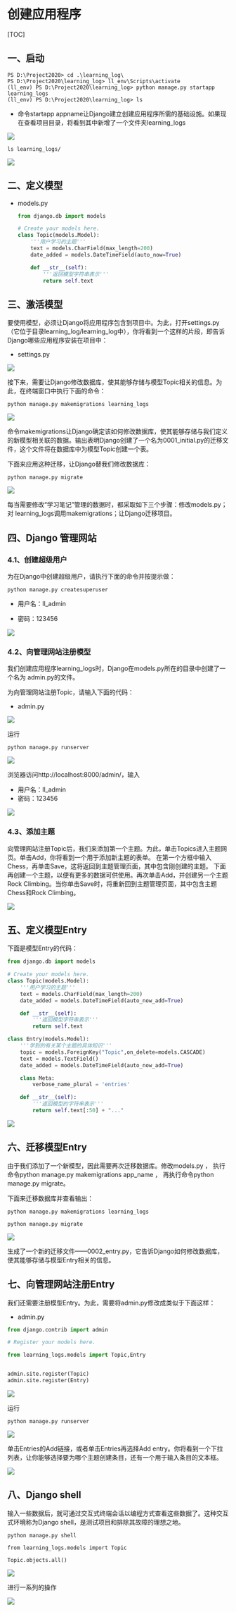 # 创建应用程序

[TOC]

## 一、启动

```
PS D:\Project2020> cd .\learning_log\
PS D:\Project2020\learning_log> ll_env\Scripts\activate
(ll_env) PS D:\Project2020\learning_log> python manage.py startapp learning_logs
(ll_env) PS D:\Project2020\learning_log> ls
```

- 命令startapp appname让Django建立创建应用程序所需的基础设施。如果现在查看项目目录，将看到其中新增了一个文件夹learning_logs

![](IMG/henggao_2020-03-18_18-27-40.png)

```
ls learning_logs/
```

![](IMG/henggao_2020-03-18_18-28-09.png)



## 二、定义模型

- models.py

  ```python
  from django.db import models
  
  # Create your models here.
  class Topic(models.Model):
      '''用户学习的主题'''
      text = models.CharField(max_length=200)
      date_added = models.DateTimeField(auto_now=True)
  
      def __str__(self):
          '''返回模型字符串表示'''
          return self.text
  ```

  

## 三、激活模型

要使用模型，必须让Django将应用程序包含到项目中。为此，打开settings.py（它位于目录learning_log/learning_log中），你将看到一个这样的片段，即告诉Django哪些应用程序安装在项目中：

- settings.py

![](IMG/henggao_2020-03-18_18-45-33.png)

接下来，需要让Django修改数据库，使其能够存储与模型Topic相关的信息。为此，在终端窗口中执行下面的命令：

```
python manage.py makemigrations learning_logs
```

![](IMG/henggao_2020-03-18_18-47-21.png)

命令makemigrations让Django确定该如何修改数据库，使其能够存储与我们定义的新模型相关联的数据。输出表明Django创建了一个名为0001_initial.py的迁移文件，这个文件将在数据库中为模型Topic创建一个表。

下面来应用这种迁移，让Django替我们修改数据库：

```
python manage.py migrate
```

![](IMG/henggao_2020-03-18_18-49-06.png)

每当需要修改“学习笔记”管理的数据时，都采取如下三个步骤：修改models.py；对
learning_logs调用makemigrations；让Django迁移项目。



## 四、Django 管理网站

### 4.1、创建超级用户

为在Django中创建超级用户，请执行下面的命令并按提示做：

```
python manage.py createsuperuser
```

- 用户名：ll_admin

- 密码：123456

![](IMG/henggao_2020-03-18_18-54-03.png)

### 4.2、向管理网站注册模型

我们创建应用程序learning_logs时，Django在models.py所在的目录中创建了一个名为
admin.py的文件。

为向管理网站注册Topic，请输入下面的代码：

- admin.py

![](IMG/henggao_2020-03-18_18-58-01.png)

运行

```
python manage.py runserver
```

![](IMG/henggao_2020-03-18_19-28-30.png)



浏览器访问http://localhost:8000/admin/，输入

- 用户名：ll_admin
- 密码：123456

![](IMG/henggao_2020-03-18_19-29-04.png)



### 4.3、添加主题

向管理网站注册Topic后，我们来添加第一个主题。为此，单击Topics进入主题网页。单击Add，你将看到一个用于添加新主题的表单。
在第一个方框中输入Chess，再单击Save，这将返回到主题管理页面，其中包含刚创建的主题。
下面再创建一个主题，以便有更多的数据可供使用。再次单击Add，并创建另一个主题Rock Climbing。当你单击Save时，将重新回到主题管理页面，其中包含主题Chess和Rock Climbing。

![](IMG/henggao_2020-03-19_12-17-13.png)



## 五、定义模型Entry

下面是模型Entry的代码：

```python
from django.db import models

# Create your models here.
class Topic(models.Model):
    '''用户学习的主题'''
    text = models.CharField(max_length=200)
    date_added = models.DateTimeField(auto_now_add=True)

    def __str__(self):
        '''返回模型字符串表示'''
        return self.text

class Entry(models.Model):
    '''学到的有关某个主题的具体知识'''
    topic = models.ForeignKey("Topic",on_delete=models.CASCADE)
    text = models.TextField()
    date_added = models.DateTimeField(auto_now_add=True)

    class Meta:
        verbose_name_plural = 'entries'

    def __str__(self):
        '''返回模型的字符串表示'''
        return self.text[:50] + "..."
```

![](IMG/henggao_2020-03-19_13-07-20.png)





## 六、迁移模型Entry

由于我们添加了一个新模型，因此需要再次迁移数据库。修改models.py ， 执行命令python manage.py makemigrations app_name ， 再执行命令python manage.py migrate。

下面来迁移数据库并查看输出：

```
python manage.py makemigrations learning_logs

python manage.py migrate
```

![](IMG/henggao_2020-03-19_13-10-20.png)

生成了一个新的迁移文件——0002_entry.py，它告诉Django如何修改数据库，使其能够存储与模型Entry相关的信息。

## 七、向管理网站注册Entry

我们还需要注册模型Entry。为此，需要将admin.py修改成类似于下面这样：

- admin.py

```python
from django.contrib import admin

# Register your models here.

from learning_logs.models import Topic,Entry


admin.site.register(Topic)
admin.site.register(Entry)
```

![](IMG/henggao_2020-03-19_13-23-50.png)

运行

```
python manage.py runserver 
```

![](IMG/henggao_2020-03-19_13-25-39.png)

单击Entries的Add链接，或者单击Entries再选择Add entry。你将看到一个下拉列表，让你能够选择要为哪个主题创建条目，还有一个用于输入条目的文本框。

![](IMG/henggao_2020-03-19_13-28-01.png)



## 八、Django shell

输入一些数据后，就可通过交互式终端会话以编程方式查看这些数据了。这种交互式环境称为Django shell，是测试项目和排除其故障的理想之地。

```
python manage.py shell 

from learning_logs.models import Topic

Topic.objects.all()

```

![](IMG/henggao_2020-03-19_14-12-05.png)

进行一系列的操作

![](IMG/henggao_2020-03-19_14-18-06.png)


